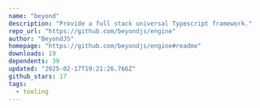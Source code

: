 ```yaml
---
name: "beyond"
description: "Provide a full stack universal Typescript framework."
repo_url: "https://github.com/beyondjs/engine"
author: "BeyondJS"
homepage: "https://github.com/beyondjs/engine#readme"
downloads: 19
dependents: 39
updated: "2025-02-17T19:21:26.766Z"
github_stars: 17
tags: 
  - tooling
---
```

